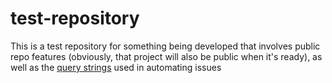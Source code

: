 # test-repository

This is a test repository for something being developed that involves public repo features (obviously, that project will also be public when it's ready), as well as the [query strings](https://help.github.com/en/github/managing-your-work-on-github/about-automation-for-issues-and-pull-requests-with-query-parameters) used in automating issues
